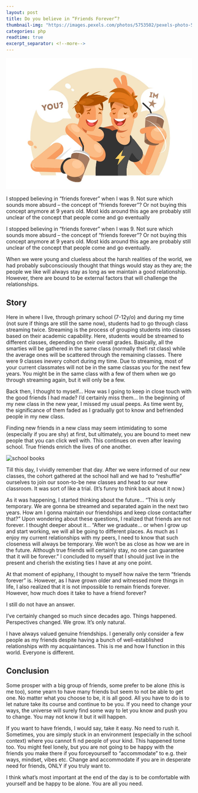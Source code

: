 ```yaml
---
layout: post
title: Do you believe in “Friends Forever”?
thumbnail-img: "https://images.pexels.com/photos/5753502/pexels-photo-5753502.jpeg?auto=compress&cs=tinysrgb&w=1260&h=750&dpr=2"
categories: php
readtime: true
excerpt_separator: <!--more-->
---
```


![friends together](/assets/img/13534860.jpg)

I stopped believing in “friends forever” when I was 9. Not sure which sounds more absurd – the concept of “friends forever”? Or not buying this concept anymore at 9 years old. Most kids around this age are probably still unclear of the concept that people come and go eventually
<!--more-->

I stopped believing in “friends forever” when I was 9. Not sure which sounds more absurd – the concept of “friends forever”? Or not buying this concept anymore at 9 years old. Most kids around this age are probably still unclear of the concept that people come and go eventually.

When we were young and clueless about the harsh realities of the world, we had probably subconsciously thought that things would stay as they are; the people we like will always stay as long as we maintain a good relationship. However, there are bound to be external factors that will challenge the relationships.

## Story

Here in where I live, through primary school (7-12y/o) and during my time (not sure if things are still the same now), students had to go through class streaming twice. Streaming is the process of grouping students into classes based on their academic capability. Here, students would be streamed to different classes, depending on their overall grades. Basically, all the smarties will be gathered in the same class (normally thefi rst class) while the average ones will be scattered through the remaining classes. There were 9 classes inevery cohort during my time. Due to streaming, most of your current classmates will not be in the same classas you for the next few years. You might be in the same class with a few of them when we go through streaming again, but it will only be a few.

Back then, I thought to myself… How was I going to keep in close touch with the good friends I had made? I’d certainly miss them… In the beginning of my new class in the new year, I missed my usual peeps. As time went by, the significance of them faded as I gradually got to know and befriended people in my new class.

Finding new friends in a new class may seem intimidating to some (especially if you are shy) at first, but ultimately, you are bound to meet new people that you can click well with. This continues on even after leaving school. True friends enrich the lives of one another.

![school books](https://images.pexels.com/photos/1370296/pexels-photo-1370296.jpeg?auto=compress&cs=tinysrgb&w=1260&h=750&dpr=2)

Till this day, I vividly remember that day. After we were informed of our new classes, the cohort gathered at the school hall and we had to “reshuffle” ourselves to join our soon-to-be new classes and head to our new classroom. It was sort of like a trial. (It’s funny to think back about it now.)

As it was happening, I started thinking about the future… “This is only temporary. We are gonna be streamed and separated again in the next two years. How am I gonna maintain our friendships and keep close contactafter that?” Upon wondering about these questions, I realized that friends are not forever. I thought deeper about it… “After we graduate… or when I grow up and start working, we will all be going to different places. As much as I enjoy my current relationships with my peers, I need to know that such closeness will always be temporary. We won’t be as close as how we are in the future. Although true friends will certainly stay, no one can guarantee that it will be forever.” I concluded to myself that I should just live in the present and cherish the existing ties I have at any one point.

At that moment of epiphany, I thought to myself how naïve the term “friends forever” is. However, as I have grown older and witnessed more things in life, I also realized that it is not impossible to remain friends forever. However, how much does it take to have a friend forever?

I still do not have an answer.

I’ve certainly changed so much since decades ago. Things happened. Perspectives changed. We grow. It’s only natural.

I have always valued genuine friendships. I generally only consider a few people as my friends despite having a bunch of well-established relationships with my acquaintances. This is me and how I function in this world. Everyone is different.

## Conclusion

Some prosper with a big group of friends, some prefer to be alone (this is me too), some yearn to have many friends but seem to not be able to get one. No matter what you choose to be, it is all good. All you have to do is to let nature take its course and continue to be you. If you need to change your ways, the universe will surely find some way to let you know and push you to change. You may not know it but it will happen.

If you want to have friends, I would say, take it easy. No need to rush it. Sometimes, you are simply stuck in an environment (especially in the school context) where you cannot fi nd people of your kind. This happened tome too. You might feel lonely, but you are not going to be happy with the friends you make there if you forceyourself to “accommodate” to e.g. their ways, mindset, vibes etc. Change and accommodate if you are in desperate need for friends, ONLY if you truly want to.

I think what’s most important at the end of the day is to be comfortable with yourself and be happy to be alone. You are all you need.

